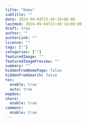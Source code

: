 ```yaml
---
title: "Demo"
subtitle: ""
date: 2024-09-04T23:40:16+08:00
lastmod: 2024-09-04T23:40:16+08:00
draft: true
author: ""
authorLink: ""
license: ""
tags: [""]
categories: [""]
featuredImage: ""
featuredImagePreview: ""
summary: ""
hiddenFromHomePage: false
hiddenFromSearch: false
toc:
  enable: true
  auto: true
mapbox:
share:
  enable: true
comment:
  enable: true
---
```


​    
